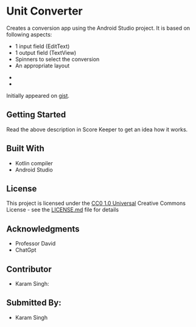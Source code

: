 # Unit Converter

Creates a conversion app using the Android Studio project. It is based on following aspects:
- 1 input field (EditText)
- 1 output field (TextView)
- Spinners to select the conversion
- An appropriate layout
 *
 *
Initially appeared on
[gist](https://github.com/Cambrian-ITCAMD/Unit_Converter.git).

## Getting Started

Read the above description in Score Keeper to get an idea how it works.

## Built With

- Kotlin compiler
- Android Studio

## License

This project is licensed under the [CC0 1.0 Universal](LICENSE.md)
Creative Commons License - see the [LICENSE.md](LICENSE.md) file for
details

## Acknowledgments

- Professor David
- ChatGpt

## Contributor
- Karam Singh:

## Submitted By:
* Karam Singh
